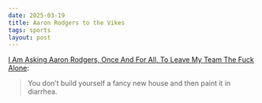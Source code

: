 ```yaml
---
date: 2025-03-19
title: Aaron Rodgers to the Vikes
tags: sports
layout: post
---
```


[I Am Asking Aaron Rodgers, Once And For All, To Leave My Team The Fuck Alone](https://defector.com/i-am-asking-aaron-rodgers-once-and-for-all-to-leave-my-team-the-fuck-alone):

> You don’t build yourself a fancy new house and then paint it in diarrhea.